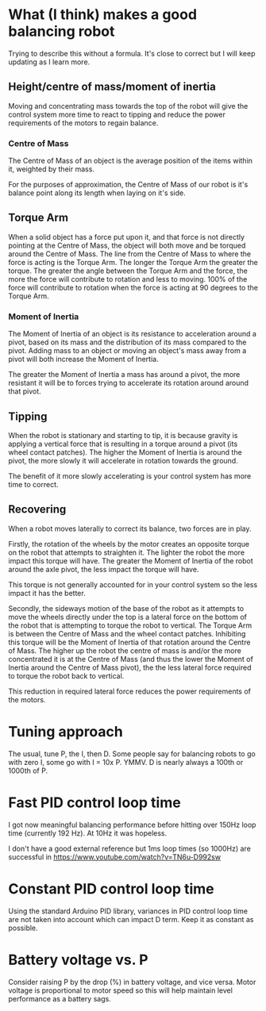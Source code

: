# What (I think) makes a good balancing robot

Trying to describe this without a formula. It's close to correct but I will
keep updating as I learn more.

## Height/centre of mass/moment of inertia

Moving and concentrating mass towards the top of the robot will give the
control system more time to react to tipping and reduce the power requirements
of the motors to regain balance.

### Centre of Mass

The Centre of Mass of an object is the average position of the items within
it, weighted by their mass.

For the purposes of approximation, the Centre of Mass of our robot is it's
balance point along its length when laying on it's side.

## Torque Arm

When a solid object has a force put upon it, and that force is not directly
pointing at the Centre of Mass, the object will both move and be torqued
around the Centre of Mass. The line from the Centre of Mass to where the force
is acting is the Torque Arm. The longer the Torque Arm the greater the torque.
The greater the angle between the Torque Arm and the force, the more the force
will contribute to rotation and less to moving. 100% of the force will
contribute to rotation when the force is acting at 90 degrees to the Torque
Arm.

### Moment of Inertia

The Moment of Inertia of an object is its resistance to acceleration around a
pivot, based on its mass and the distribution of its mass compared to the
pivot. Adding mass to an object or moving an object's mass away from a pivot
will both increase the Moment of Inertia.

The greater the Moment of Inertia a mass has around a pivot, the more
resistant it will be to forces trying to accelerate its rotation around around
that pivot.

## Tipping

When the robot is stationary and starting to tip, it is because gravity is
applying a vertical force that is resulting in a torque around a pivot (its
wheel contact patches). The higher the Moment of Inertia is around the pivot,
the more slowly it will accelerate in rotation towards the ground.

The benefit of it more slowly accelerating is your control system has more
time to correct.

## Recovering

When a robot moves laterally to correct its balance, two forces are in play.

Firstly, the rotation of the wheels by the motor creates an opposite torque on
the robot that attempts to straighten it. The lighter the robot the more
impact this torque will have. The greater the Moment of Inertia of the robot
around the axle pivot, the less impact the torque will have.

This torque is not generally accounted for in your control system so the less
impact it has the better.

Secondly, the sideways motion of the base of the robot as it attempts to move
the wheels directly under the top is a lateral force on the bottom of the
robot that is attempting to torque the robot to vertical. The Torque Arm is
between the Centre of Mass and the wheel contact patches. Inhibiting this
torque will be the Moment of Inertia of that rotation around the Centre of
Mass. The higher up the robot the centre of mass is and/or the more
concentrated it is at the Centre of Mass (and thus the lower the Moment of
Inertia around the Centre of Mass pivot), the the less lateral force required
to torque the robot back to vertical.

This reduction in required lateral force reduces the power requirements of the
motors.

# Tuning approach

The usual, tune P, the I, then D. Some people say for balancing robots to go
with zero I, some go with I = 10x P. YMMV. D is nearly always a 100th or
1000th of P.

# Fast PID control loop time

I got now meaningful balancing performance before hitting over 150Hz loop
time (currently 192 Hz). At 10Hz it was hopeless.

I don't have a good external reference but 1ms loop times (so 1000Hz) are
successful in https://www.youtube.com/watch?v=TN6u-D992sw

# Constant PID control loop time

Using the standard Arduino PID library, variances in PID control loop time are
not taken into account which can impact D term. Keep it as constant as
possible.

# Battery voltage vs. P

Consider raising P by the drop (%) in battery voltage, and vice versa. Motor
voltage is proportional to motor speed so this will help maintain level
performance as a battery sags.